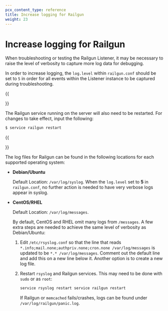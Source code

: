```yaml
---
pcx_content_type: reference
title: Increase logging for Railgun
weight: 23
---
```


# Increase logging for Railgun

When troubleshooting or testing the Railgun Listener, it may be necessary to raise the level of verbosity to capture more log data for debugging.

In order to increase logging, the `log.level` within `railgun.conf` should be set to `5` in order for all events within the Listener instance to be captured during troubleshooting.

{{<Aside type="note" header="Note">}}

The Railgun service running on the server will also need to be restarted. For changes to take effect, input the following:

```sh
$ service railgun restart
```

{{</Aside>}}

The log files for Railgun can be found in the following locations for each supported operating system:

* **Debian/Ubuntu**

    Default Location: `/var/log/syslog`. When the `log.level` set to **5** in `railgun.conf`, no further action is needed to have very verbose logs appear in syslog.

* **CentOS/RHEL**

    Default Location: `/var/log/messages`.

    By default, CentOS and RHEL omit many logs from `/messages`. A few extra steps are needed to achieve the same level of verbosity as Debian/Ubuntu:

    1.  Edit `/etc/rsyslog.conf` so that the line that reads `*.info;mail.none;authpriv.none;cron.none /var/log/messages` is updated to be `*.* /var/log/messages`. Comment out the default line and add this on a new line below it. Another option is to create a new log file.
    2.  Restart `rsyslog` and Railgun services. This may need to be done with `sudo` or as `root`:

        ```txt
        service rsyslog restart service railgun restart
        ```
        If Railgun or `memcached` fails/crashes, logs can be found under `/var/log/railgun/panic.log`.
